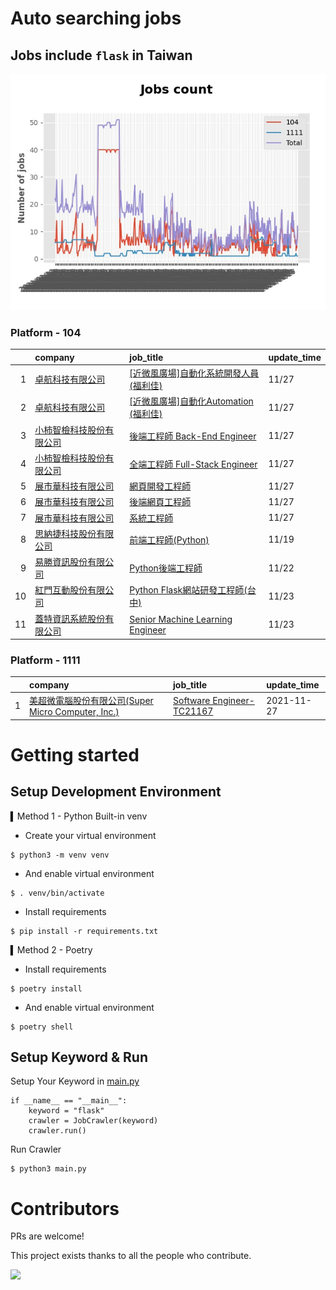 # Auto searching jobs

## Jobs include `flask` in Taiwan 

 ![image](./doc/plot_img.jpg)


### Platform - 104


|    | company                                                                                | job_title                                                                                         | update_time   |
|---:|:---------------------------------------------------------------------------------------|:--------------------------------------------------------------------------------------------------|:--------------|
|  1 | [卓航科技有限公司](https://www.104.com.tw/company/1a2x6blmrv?jobsource=jolist_b_date)          | [[近微風廣場]自動化系統開發人員  (福利佳)](https://www.104.com.tw/job/7b0eo?jobsource=jolist_b_date)               | 11/27         |
|  2 | [卓航科技有限公司](https://www.104.com.tw/company/1a2x6blmrv?jobsource=jolist_b_date)          | [[近微風廣場]自動化Automation  (福利佳)](https://www.104.com.tw/job/7b0ev?jobsource=jolist_b_date)           | 11/27         |
|  3 | [小柿智檢科技股份有限公司](https://www.104.com.tw/company/1a2x6bl77l?jobsource=jolist_b_date)      | [後端工程師 Back-End Engineer](https://www.104.com.tw/job/71bmd?jobsource=jolist_b_date)               | 11/27         |
|  4 | [小柿智檢科技股份有限公司](https://www.104.com.tw/company/1a2x6bl77l?jobsource=jolist_b_date)      | [全端工程師 Full-Stack Engineer](https://www.104.com.tw/job/71bmz?jobsource=jolist_b_date)             | 11/27         |
|  5 | [展市華科技有限公司](https://www.104.com.tw/company/1a2x6blbgu?jobsource=jolist_b_date)         | [網頁開發工程師](https://www.104.com.tw/job/78do7?jobsource=jolist_b_date)                               | 11/27         |
|  6 | [展市華科技有限公司](https://www.104.com.tw/company/1a2x6blbgu?jobsource=jolist_b_date)         | [後端網頁工程師](https://www.104.com.tw/job/71amu?jobsource=jolist_b_date)                               | 11/27         |
|  7 | [展市華科技有限公司](https://www.104.com.tw/company/1a2x6blbgu?jobsource=jolist_b_date)         | [系統工程師](https://www.104.com.tw/job/71erc?jobsource=jolist_b_date)                                 | 11/27         |
|  8 | [思納捷科技股份有限公司](https://www.104.com.tw/company/1a2x6bk977?jobsource=jolist_c_relevance)  | [前端工程師(Python)](https://www.104.com.tw/job/7g8nn?jobsource=jolist_c_relevance)                    | 11/19         |
|  9 | [易勝資訊股份有限公司](https://www.104.com.tw/company/1a2x6bj8og?jobsource=jolist_c_relevance)   | [Python後端工程師](https://www.104.com.tw/job/76vbt?jobsource=jolist_c_relevance)                      | 11/22         |
| 10 | [紅門互動股份有限公司](https://www.104.com.tw/company/oh4m67k?jobsource=jolist_c_relevance)      | [Python Flask網站研發工程師(台中)](https://www.104.com.tw/job/6kf9h?jobsource=jolist_c_relevance)          | 11/23         |
| 11 | [蓋特資訊系統股份有限公司](https://www.104.com.tw/company/1a2x6biptb?jobsource=jolist_c_relevance) | [Senior Machine Learning Engineer](https://www.104.com.tw/job/6e6r8?jobsource=jolist_c_relevance) | 11/23         |

### Platform - 1111


|    | company                                                                          | job_title                                                          | update_time   |
|---:|:---------------------------------------------------------------------------------|:-------------------------------------------------------------------|:--------------|
|  1 | [美超微電腦股份有限公司(Super Micro Computer, Inc.)](https://www.1111.com.tw/corp/9530088/) | [Software Engineer-TC21167](https://www.1111.com.tw/job/98544764/) | 2021-11-27    |



# Getting started
## Setup Development Environment
▍Method 1 - Python Built-in venv

- Create your virtual environment
```
$ python3 -m venv venv
```
- And enable virtual environment
```
$ . venv/bin/activate
```
- Install requirements
```
$ pip install -r requirements.txt 
```

▍Method 2 - Poetry
- Install requirements
```
$ poetry install
```
- And enable virtual environment
```
$ poetry shell
```

## Setup Keyword & Run

Setup Your Keyword in [main.py](./main.py#L88)
```
if __name__ == "__main__":
    keyword = "flask"
    crawler = JobCrawler(keyword)
    crawler.run()
```

Run Crawler
```
$ python3 main.py
```

# Contributors
PRs are welcome!

This project exists thanks to all the people who contribute.

<a href="https://github.com/hsuanchi/auto-search-flask-job/graphs/contributors">
  <img src="https://contrib.rocks/image?repo=hsuanchi/auto-search-flask-job"/>
</a>
